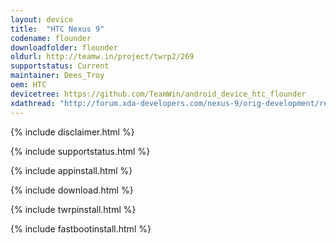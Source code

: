 ```yaml
---
layout: device
title:  "HTC Nexus 9"
codename: flounder
downloadfolder: flounder
oldurl: http://teamw.in/project/twrp2/269
supportstatus: Current
maintainer: Dees_Troy
oem: HTC
devicetree: https://github.com/TeamWin/android_device_htc_flounder
xdathread: "http://forum.xda-developers.com/nexus-9/orig-development/recovery-twrp-2-8-2-0-touch-recovery-t2944788"
---
```


{% include disclaimer.html %}

{% include supportstatus.html %}

{% include appinstall.html %}

{% include download.html %}

{% include twrpinstall.html %}

{% include fastbootinstall.html %}
